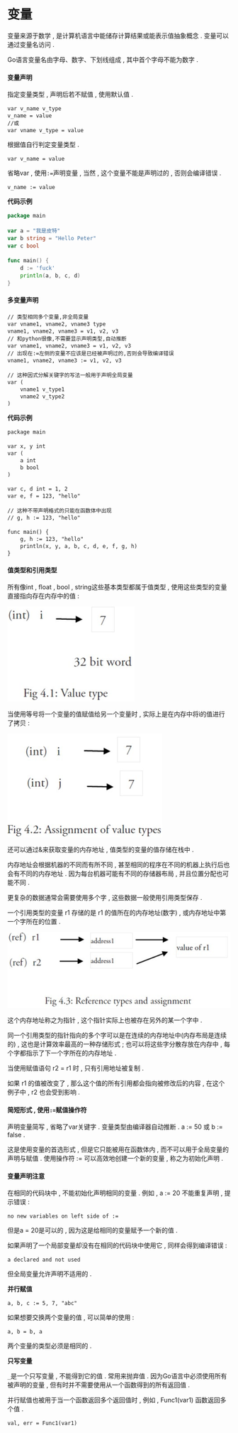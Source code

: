 # 变量

变量来源于数学 , 是计算机语言中能储存计算结果或能表示值抽象概念 . 变量可以通过变量名访问 .

Go语言变量名由字母、数字、下划线组成 , 其中首个字母不能为数字 .

#### 变量声明

指定变量类型 , 声明后若不赋值 , 使用默认值 .

```
var v_name v_type
v_name = value
//或
var vname v_type = value
```

根据值自行判定变量类型 .

```
var v_name = value
```

省略var , 使用`:=`声明变量 , 当然 , 这个变量不能是声明过的 , 否则会编译错误 .

```
v_name := value
```

**代码示例**

```go
package main

var a = "我是皮特"
var b string = "Hello Peter"
var c bool

func main() {
    d := 'fuck'
    println(a, b, c, d)
}
```

#### 多变量声明

```
// 类型相同多个变量,非全局变量
var vname1, vname2, vname3 type
vname1, vname2, vname3 = v1, v2, v3
// 和python很像,不需要显示声明类型,自动推断
var vname1, vname2, vname3 = v1, v2, v3
// 出现在:=左侧的变量不应该是已经被声明过的,否则会导致编译错误
vname1, vname2, vname3 := v1, v2, v3

// 这种因式分解关键字的写法一般用于声明全局变量
var (
    vname1 v_type1
    vname2 v_type2
)
```

**代码示例**

```
package main

var x, y int
var (
    a int
    b bool
)

var c, d int = 1, 2
var e, f = 123, "hello"

// 这种不带声明格式的只能在函数体中出现
// g, h := 123, "hello"

func main() {
    g, h := 123, "hello"
    println(x, y, a, b, c, d, e, f, g, h)
}
```

#### 值类型和引用类型

所有像int , float , bool , string这些基本类型都属于值类型 , 使用这些类型的变量直接指向存在内存中的值 :

![](/assets/neicun1.png)

当使用等号将一个变量的值赋值给另一个变量时 , 实际上是在内存中将i的值进行了拷贝 :

![](/assets/neicun2.png)

还可以通过&来获取变量的内存地址 , 值类型的变量的值存储在栈中 .

内存地址会根据机器的不同而有所不同 , 甚至相同的程序在不同的机器上执行后也会有不同的内存地址 . 因为每台机器可能有不同的存储器布局 , 并且位置分配也可能不同 .

更复杂的数据通常会需要使用多个字 , 这些数据一般使用引用类型保存 .

一个引用类型的变量 r1 存储的是 r1 的值所在的内存地址\(数字\) , 或内存地址中第一个字所在的位置 .

![](/assets/neicun3.png)

这个内存地址称之为指针 , 这个指针实际上也被存在另外的某一个字中 .

同一个引用类型的指针指向的多个字可以是在连续的内存地址中\(内存布局是连续的\) , 这也是计算效率最高的一种存储形式 ; 也可以将这些字分散存放在内存中 , 每个字都指示了下一个字所在的内存地址 .

当使用赋值语句 r2 = r1 时 , 只有引用地址被复制 .

如果 r1 的值被改变了 , 那么这个值的所有引用都会指向被修改后的内容 , 在这个例子中 , r2 也会受到影响 .

#### 简短形式 , 使用`:=`赋值操作符

声明变量简写 , 省略了var关键字 . 变量类型由编译器自动推断 . a := 50 或 b := false .

这是使用变量的首选形式 , 但是它只能被用在函数体内 , 而不可以用于全局变量的声明与赋值 . 使用操作符 := 可以高效地创建一个新的变量 , 称之为初始化声明 .

#### 变量声明**注意**

在相同的代码块中 , 不能初始化声明相同的变量 . 例如 , a := 20 不能重复声明 , 提示错误 :

```
no new variables on left side of :=
```

但是a = 20是可以的 , 因为这是给相同的变量赋予一个新的值 .

如果声明了一个局部变量却没有在相同的代码块中使用它 , 同样会得到编译错误 :

```
a declared and not used
```

但全局变量允许声明不适用的 .

**并行赋值**

```
a, b, c := 5, 7, "abc"
```

如果想要交换两个变量的值 , 可以简单的使用 :

```
a, b = b, a
```

两个变量的类型必须是相同的 . 

**只写变量**

`_`是一个只写变量 , 不能得到它的值 . 常用来抛弃值 . 因为Go语言中必须使用所有被声明的变量 , 但有时并不需要使用从一个函数得到的所有返回值 . 

并行赋值也被用于当一个函数返回多个返回值时 , 例如  , Func1\(var1\) 函数返回多个值 . 

```
val, err = Func1(var1)
```



